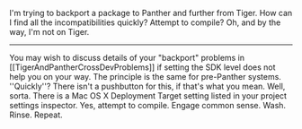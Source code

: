 I'm trying to backport a package to Panther and further from Tiger. How can I find all the incompatibilities quickly? Attempt to compile? Oh, and by the way, I'm not on Tiger.

----

You may wish to discuss details of your "backport" problems in [[TigerAndPantherCrossDevProblems]] if setting the SDK level does not help you on your way. The principle is the same for pre-Panther systems. ''Quickly''? There isn't a pushbutton for this, if that's what you mean. Well, sorta. There is a Mac OS X Deployment Target setting listed in your project settings inspector. Yes, attempt to compile. Engage common sense. Wash. Rinse. Repeat.